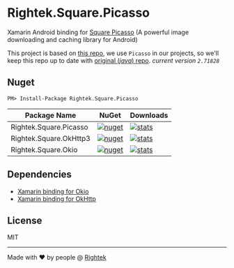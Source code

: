 # Rightek.Square.Picasso
 Xamarin Android binding for [Square Picasso](https://github.com/square/picasso) (A powerful image downloading and caching library for Android)
 
This project is based on [this repo](https://github.com/mattleibow/square-bindings), we use `Picasso` in our projects, so we'll keep this repo up to date with [original (_java_) repo](https://github.com/square/picasso). _current version `2.71828`_
 
## Nuget
`PM> Install-Package Rightek.Square.Picasso`

| Package Name             | NuGet                                                                       | Downloads                                                                    |
|--------------------------|-----------------------------------------------------------------------------|------------------------------------------------------------------------------|
| Rightek.Square.Picasso | [![nuget](https://img.shields.io/nuget/v/Rightek.Square.Picasso.svg?color=%23268bd2&style=flat-square)](https://www.nuget.org/packages/Rightek.Square.Picasso) | [![stats](https://img.shields.io/nuget/dt/Rightek.Square.Picasso.svg?color=%2382b414&style=flat-square)](https://www.nuget.org/stats/packages/Rightek.Square.Picasso?groupby=Version) |
| Rightek.Square.OkHttp3 | [![nuget](https://img.shields.io/nuget/v/Rightek.Square.OkHttp3.svg?color=%23268bd2&style=flat-square)](https://www.nuget.org/packages/Rightek.Square.OkHttp3) | [![stats](https://img.shields.io/nuget/dt/Rightek.Square.OkHttp3.svg?color=%2382b414&style=flat-square)](https://www.nuget.org/stats/packages/Rightek.Square.OkHttp3?groupby=Version) |
| Rightek.Square.Okio | [![nuget](https://img.shields.io/nuget/v/Rightek.Square.Okio.svg?color=%23268bd2&style=flat-square)](https://www.nuget.org/packages/Rightek.Square.Okio) | [![stats](https://img.shields.io/nuget/dt/Rightek.Square.Okio.svg?color=%2382b414&style=flat-square)](https://www.nuget.org/stats/packages/Rightek.Square.Okio?groupby=Version) |

## Dependencies
- [Xamarin binding for Okio](https://github.com/rightek/square.okio)
- [Xamarin binding for OkHttp](https://github.com/rightek/square.okhttp)

## License
MIT

---
Made with ♥ by people @ [Rightek](http://rightek.ir)
